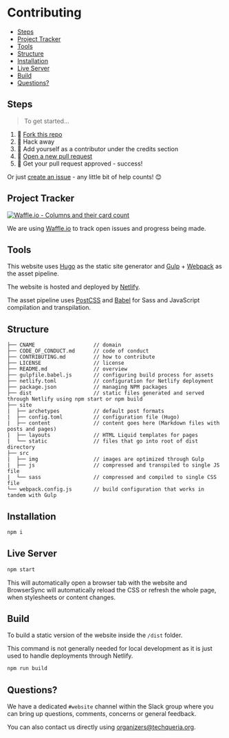 # Contributing

<!-- TOC -->

- [Steps](#steps)
- [Project Tracker](#project-tracker)
- [Tools](#tools)
- [Structure](#structure)
- [Installation](#installation)
- [Live Server](#live-server)
- [Build](#build)
- [Questions?](#questions)

<!-- /TOC -->

## Steps

> To get started...

1.  🍴 [Fork this repo](https://github.com/techqueria/website#fork-destination-box)
2.  🔨 Hack away
3.  👥 Add yourself as a contributor under the credits section
4.  🔧 [Open a new pull request](https://github.com/techqueria/website/compare)
5.  🎉 Get your pull request approved - success!

Or just [create an issue](https://github.com/techqueria/website/issues) - any little bit of help counts! 😊

## Project Tracker

[![Waffle.io - Columns and their card count](https://badge.waffle.io/techqueria/website.svg?columns=all)](https://waffle.io/techqueria/website)

We are using [Waffle.io](https://waffle.io/techqueria/website) to track open issues and progress being made.

## Tools

This website uses [Hugo](https://gohugo.io/) as the static site generator and [Gulp](https://gulpjs.com/) + [Webpack](https://webpack.js.org/) as the asset pipeline.

The website is hosted and deployed by [Netlify](https://netlify.com).

The asset pipeline uses [PostCSS](http://postcss.org/) and [Babel](https://babeljs.io/) for Sass and JavaScript compilation and transpilation.

## Structure

```text
├── CNAME                   // domain
├── CODE_OF_CONDUCT.md      // code of conduct
├── CONTRIBUTING.md         // how to contribute
├── LICENSE                 // license
├── README.md               // overview
├── gulpfile.babel.js       // configuring build process for assets
├── netlify.toml            // configuration for Netlify deployment
├── package.json            // managing NPM packages
├── dist                    // static files generated and served through Netlify using npm start or npm build
├── site
|  ├── archetypes           // default post formats
|  ├── config.toml          // configuration file (Hugo)
|  ├── content              // content goes here (Markdown files with posts and pages)
|  ├── layouts              // HTML Liquid templates for pages
|  └── static               // files that go into root of dist directory
├── src
|  ├── img                  // images are optimized through Gulp
|  ├── js                   // compressed and transpiled to single JS file
|  └── sass                 // compressed and compiled to single CSS file
└── webpack.config.js       // build configuration that works in tandem with Gulp
```

## Installation

```bash
npm i
```

## Live Server

```bash
npm start
```

This will automatically open a browser tab with the website and BrowserSync will automatically reload the CSS or refresh the whole page, when stylesheets or content changes.

## Build

To build a static version of the website inside the `/dist` folder.

This command is not generally needed for local development as it is just used to handle deployments through Netlify.

```bash
npm run build
```

## Questions?

We have a dedicated `#website` channel within the Slack group where you can bring up questions, comments, concerns or general feedback.

You can also contact us directly using [organizers@techqueria.org](mailto:organizers@techqueria.org).
